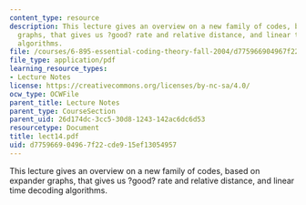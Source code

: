 ```yaml
---
content_type: resource
description: This lecture gives an overview on a new family of codes, based on expander
  graphs, that gives us ?good? rate and relative distance, and linear time decoding
  algorithms.
file: /courses/6-895-essential-coding-theory-fall-2004/d775966904967f22cde915ef13054957_lect14.pdf
file_type: application/pdf
learning_resource_types:
- Lecture Notes
license: https://creativecommons.org/licenses/by-nc-sa/4.0/
ocw_type: OCWFile
parent_title: Lecture Notes
parent_type: CourseSection
parent_uid: 26d174dc-3cc5-30d8-1243-142ac6dc6d53
resourcetype: Document
title: lect14.pdf
uid: d7759669-0496-7f22-cde9-15ef13054957
---
```

This lecture gives an overview on a new family of codes, based on expander graphs, that gives us ?good? rate and relative distance, and linear time decoding algorithms.